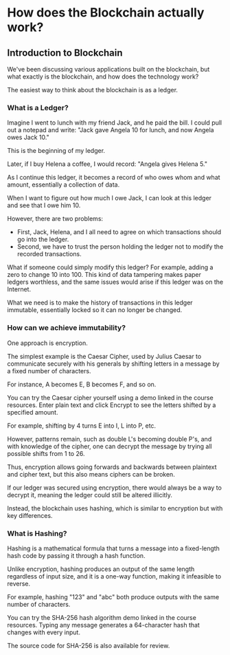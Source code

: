# How does the Blockchain actually work?

## Introduction to Blockchain

We've been discussing various applications built on the blockchain, but what exactly is the blockchain, and how does the technology work?

The easiest way to think about the blockchain is as a ledger.

### What is a Ledger?

Imagine I went to lunch with my friend Jack, and he paid the bill. I could pull out a notepad and write: "Jack gave Angela 10 for lunch, and now Angela owes Jack 10."

This is the beginning of my ledger.

Later, if I buy Helena a coffee, I would record: "Angela gives Helena 5."

As I continue this ledger, it becomes a record of who owes whom and what amount, essentially a collection of data.

When I want to figure out how much I owe Jack, I can look at this ledger and see that I owe him 10.

However, there are two problems:

- First, Jack, Helena, and I all need to agree on which transactions should go into the ledger.
- Second, we have to trust the person holding the ledger not to modify the recorded transactions.

What if someone could simply modify this ledger? For example, adding a zero to change 10 into 100. This kind of data tampering makes paper ledgers worthless, and the same issues would arise if this ledger was on the Internet.

What we need is to make the history of transactions in this ledger immutable, essentially locked so it can no longer be changed.

### How can we achieve immutability?

One approach is encryption.

The simplest example is the Caesar Cipher, used by Julius Caesar to communicate securely with his generals by shifting letters in a message by a fixed number of characters.

For instance, A becomes E, B becomes F, and so on.

You can try the Caesar cipher yourself using a demo linked in the course resources. Enter plain text and click Encrypt to see the letters shifted by a specified amount.

For example, shifting by 4 turns E into I, L into P, etc.

However, patterns remain, such as double L's becoming double P's, and with knowledge of the cipher, one can decrypt the message by trying all possible shifts from 1 to 26.

Thus, encryption allows going forwards and backwards between plaintext and cipher text, but this also means ciphers can be broken.

If our ledger was secured using encryption, there would always be a way to decrypt it, meaning the ledger could still be altered illicitly.

Instead, the blockchain uses hashing, which is similar to encryption but with key differences.

### What is Hashing?

Hashing is a mathematical formula that turns a message into a fixed-length hash code by passing it through a hash function.

Unlike encryption, hashing produces an output of the same length regardless of input size, and it is a one-way function, making it infeasible to reverse.

For example, hashing "123" and "abc" both produce outputs with the same number of characters.

You can try the SHA-256 hash algorithm demo linked in the course resources. Typing any message generates a 64-character hash that changes with every input.

The source code for SHA-256 is also available for review.
